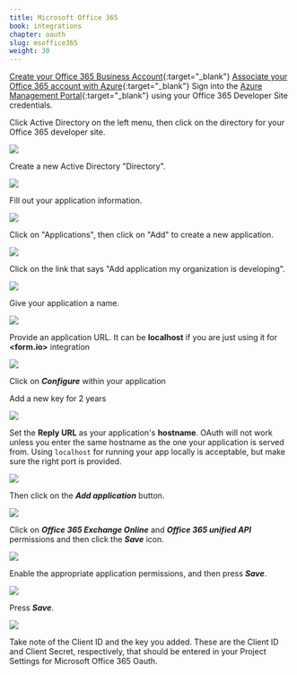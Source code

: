 ```yaml
---
title: Microsoft Office 365
book: integrations
chapter: oauth
slug: msoffice365
weight: 30
---
```


[Create your Office 365 Business Account](https://products.office.com/en-us/business/compare-office-365-for-business-plans){:target="_blank"}
[Associate your Office 365 account with Azure](https://msdn.microsoft.com/office/office365/HowTo/setup-development-environment#bk_CreateAzureSubscription){:target="_blank"}
Sign into the [Azure Management Portal](https://manage.windowsazure.com/){:target="_blank"} using your Office 365 Developer Site credentials.

Click Active Directory on the left menu, then click on the directory for your Office 365 developer site.

![](/assets/img/office365/active-directory-new.png)

Create a new Active Directory "Directory".

![](/assets/img/office365/active-directory-create.png)

Fill out your application information.

![](/assets/img/office365/active-directory-app.png)

Click on "Applications", then click on "Add" to create a new application.

![](/assets/img/office365/application-add-app.png)

Click on the link that says "Add application my organization is developing".

![](/assets/img/office365/application-app-type.png)

Give your application a name.

![](/assets/img/office365/application-app-name.png)

Provide an application URL. It can be **localhost** if you are just using it for **&lt;<span class="text-primary">form</span>.<span class="text-secondary">io</span>&gt;** integration

![](/assets/img/office365/application-app-uri.png)

Click on ***Configure*** within your application

Add a new key for 2 years

![](/assets/img/oauth/office365-client-secret.png)

Set the **Reply URL** as your application's **hostname**. OAuth will not work unless you enter the same hostname as the one your application is served from. Using `localhost` for running your app locally is acceptable, but make sure the right port is provided.

![](/assets/img/oauth/office365-reply-url.png)

Then click on the ***Add application*** button.

![](/assets/img/office365/application-add-app-perms.png)

Click on ***Office 365 Exchange Online*** and ***Office 365 unified API*** permissions and then click the ***Save*** icon.

![](/assets/img/office365/application-permissions.png)

Enable the appropriate application permissions, and then press ***Save***.

![](/assets/img/office365/application-enable-perms.png)

Press ***Save***.

![](/assets/img/office365/application-perms-save.png)

Take note of the Client ID and the key you added. These are the Client ID and Client Secret, respectively, that should be entered in your Project Settings for Microsoft Office 365 Oauth.

